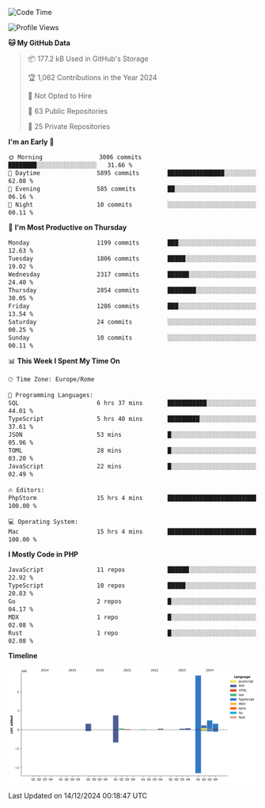 <!--START_SECTION:waka-->
![Code Time](http://img.shields.io/badge/Code%20Time-5%2C509%20hrs%2025%20mins-blue)

![Profile Views](http://img.shields.io/badge/Profile%20Views-0-blue)

**🐱 My GitHub Data** 

> 📦 177.2 kB Used in GitHub's Storage 
 > 
> 🏆 1,062 Contributions in the Year 2024
 > 
> 🚫 Not Opted to Hire
 > 
> 📜 63 Public Repositories 
 > 
> 🔑 25 Private Repositories 
 > 
**I'm an Early 🐤** 

```text
🌞 Morning                3006 commits        ████████░░░░░░░░░░░░░░░░░   31.66 % 
🌆 Daytime                5895 commits        ████████████████░░░░░░░░░   62.08 % 
🌃 Evening                585 commits         ██░░░░░░░░░░░░░░░░░░░░░░░   06.16 % 
🌙 Night                  10 commits          ░░░░░░░░░░░░░░░░░░░░░░░░░   00.11 % 
```
📅 **I'm Most Productive on Thursday** 

```text
Monday                   1199 commits        ███░░░░░░░░░░░░░░░░░░░░░░   12.63 % 
Tuesday                  1806 commits        █████░░░░░░░░░░░░░░░░░░░░   19.02 % 
Wednesday                2317 commits        ██████░░░░░░░░░░░░░░░░░░░   24.40 % 
Thursday                 2854 commits        ████████░░░░░░░░░░░░░░░░░   30.05 % 
Friday                   1286 commits        ███░░░░░░░░░░░░░░░░░░░░░░   13.54 % 
Saturday                 24 commits          ░░░░░░░░░░░░░░░░░░░░░░░░░   00.25 % 
Sunday                   10 commits          ░░░░░░░░░░░░░░░░░░░░░░░░░   00.11 % 
```


📊 **This Week I Spent My Time On** 

```text
🕑︎ Time Zone: Europe/Rome

💬 Programming Languages: 
SQL                      6 hrs 37 mins       ███████████░░░░░░░░░░░░░░   44.01 % 
TypeScript               5 hrs 40 mins       █████████░░░░░░░░░░░░░░░░   37.61 % 
JSON                     53 mins             █░░░░░░░░░░░░░░░░░░░░░░░░   05.96 % 
TOML                     28 mins             █░░░░░░░░░░░░░░░░░░░░░░░░   03.20 % 
JavaScript               22 mins             █░░░░░░░░░░░░░░░░░░░░░░░░   02.49 % 

🔥 Editors: 
PhpStorm                 15 hrs 4 mins       █████████████████████████   100.00 % 

💻 Operating System: 
Mac                      15 hrs 4 mins       █████████████████████████   100.00 % 
```

**I Mostly Code in PHP** 

```text
JavaScript               11 repos            ██████░░░░░░░░░░░░░░░░░░░   22.92 % 
TypeScript               10 repos            █████░░░░░░░░░░░░░░░░░░░░   20.83 % 
Go                       2 repos             █░░░░░░░░░░░░░░░░░░░░░░░░   04.17 % 
MDX                      1 repo              █░░░░░░░░░░░░░░░░░░░░░░░░   02.08 % 
Rust                     1 repo              █░░░░░░░░░░░░░░░░░░░░░░░░   02.08 % 
```



**Timeline**

![Lines of Code chart](https://raw.githubusercontent.com/frnwtr/frnwtr/main/assets/bar_graph.png)


 Last Updated on 14/12/2024 00:18:47 UTC
<!--END_SECTION:waka-->